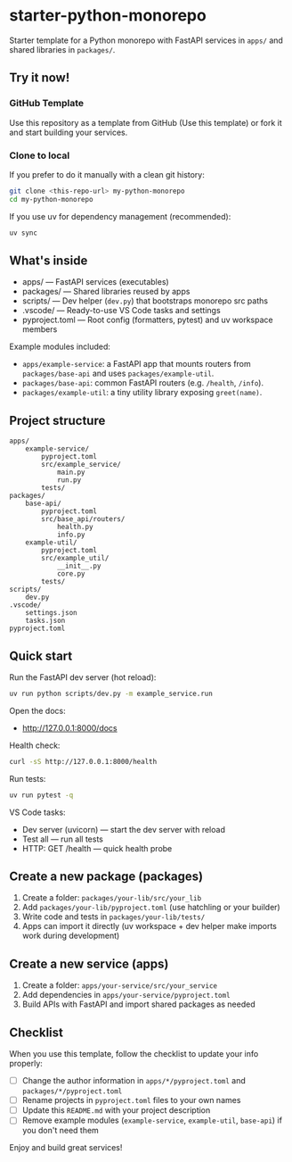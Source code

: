 # starter-python-monorepo

Starter template for a Python monorepo with FastAPI services in `apps/` and shared libraries in `packages/`.

## Try it now!

### GitHub Template

Use this repository as a template from GitHub (Use this template) or fork it and start building your services.

### Clone to local

If you prefer to do it manually with a clean git history:

```bash
git clone <this-repo-url> my-python-monorepo
cd my-python-monorepo
```

If you use uv for dependency management (recommended):

```bash
uv sync
```

## What's inside

- apps/ — FastAPI services (executables)
- packages/ — Shared libraries reused by apps
- scripts/ — Dev helper (`dev.py`) that bootstraps monorepo src paths
- .vscode/ — Ready-to-use VS Code tasks and settings
- pyproject.toml — Root config (formatters, pytest) and uv workspace members

Example modules included:
- `apps/example-service`: a FastAPI app that mounts routers from `packages/base-api` and uses `packages/example-util`.
- `packages/base-api`: common FastAPI routers (e.g. `/health`, `/info`).
- `packages/example-util`: a tiny utility library exposing `greet(name)`.

## Project structure

```
apps/
	example-service/
		pyproject.toml
		src/example_service/
			main.py
			run.py
		tests/
packages/
	base-api/
		pyproject.toml
		src/base_api/routers/
			health.py
			info.py
	example-util/
		pyproject.toml
		src/example_util/
			__init__.py
			core.py
		tests/
scripts/
	dev.py
.vscode/
	settings.json
	tasks.json
pyproject.toml
```

## Quick start

Run the FastAPI dev server (hot reload):

```bash
uv run python scripts/dev.py -m example_service.run
```

Open the docs:

- http://127.0.0.1:8000/docs

Health check:

```bash
curl -sS http://127.0.0.1:8000/health
```

Run tests:

```bash
uv run pytest -q
```

VS Code tasks:

- Dev server (uvicorn) — start the dev server with reload
- Test all — run all tests
- HTTP: GET /health — quick health probe

## Create a new package (packages)

1) Create a folder: `packages/your-lib/src/your_lib`
2) Add `packages/your-lib/pyproject.toml` (use hatchling or your builder)
3) Write code and tests in `packages/your-lib/tests/`
4) Apps can import it directly (uv workspace + dev helper make imports work during development)

## Create a new service (apps)

1) Create a folder: `apps/your-service/src/your_service`
2) Add dependencies in `apps/your-service/pyproject.toml`
3) Build APIs with FastAPI and import shared packages as needed

## Checklist

When you use this template, follow the checklist to update your info properly:

- [ ] Change the author information in `apps/*/pyproject.toml` and `packages/*/pyproject.toml`
- [ ] Rename projects in `pyproject.toml` files to your own names
- [ ] Update this `README.md` with your project description
- [ ] Remove example modules (`example-service`, `example-util`, `base-api`) if you don't need them

Enjoy and build great services!

